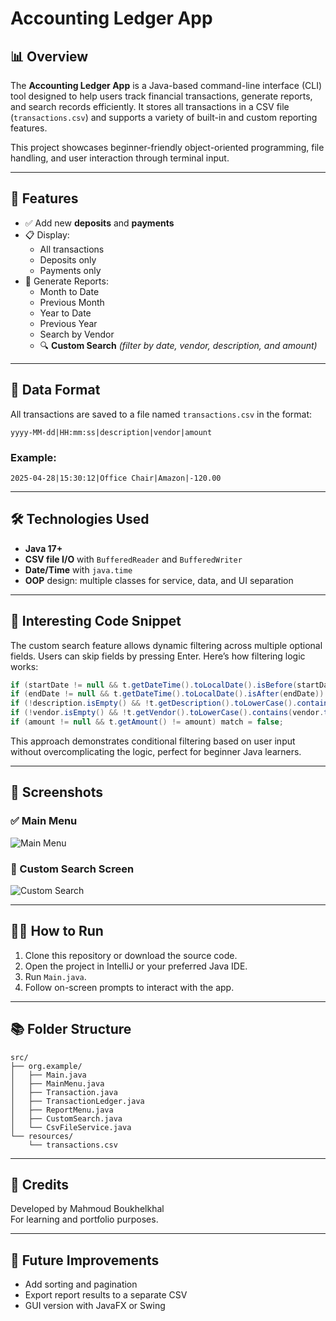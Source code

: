 # Accounting Ledger App

## 📊 Overview

The **Accounting Ledger App** is a Java-based command-line interface (CLI) tool designed to help users track financial transactions, generate reports, and search records efficiently. It stores all transactions in a CSV file (`transactions.csv`) and supports a variety of built-in and custom reporting features.

This project showcases beginner-friendly object-oriented programming, file handling, and user interaction through terminal input.

---

## 🚀 Features

- ✅ Add new **deposits** and **payments**
- 📋 Display:
    - All transactions
    - Deposits only
    - Payments only
- 🧾 Generate Reports:
    - Month to Date
    - Previous Month
    - Year to Date
    - Previous Year
    - Search by Vendor
    - 🔍 **Custom Search** *(filter by date, vendor, description, and amount)*

---

## 📁 Data Format

All transactions are saved to a file named `transactions.csv` in the format:

```
yyyy-MM-dd|HH:mm:ss|description|vendor|amount
```

### Example:
```
2025-04-28|15:30:12|Office Chair|Amazon|-120.00
```

---

## 🛠 Technologies Used

- **Java 17+**
- **CSV file I/O** with `BufferedReader` and `BufferedWriter`
- **Date/Time** with `java.time`
- **OOP** design: multiple classes for service, data, and UI separation

---

## 📌 Interesting Code Snippet

The custom search feature allows dynamic filtering across multiple optional fields. Users can skip fields by pressing Enter. Here’s how filtering logic works:

```java
if (startDate != null && t.getDateTime().toLocalDate().isBefore(startDate)) match = false;
if (endDate != null && t.getDateTime().toLocalDate().isAfter(endDate)) match = false;
if (!description.isEmpty() && !t.getDescription().toLowerCase().contains(description.toLowerCase())) match = false;
if (!vendor.isEmpty() && !t.getVendor().toLowerCase().contains(vendor.toLowerCase())) match = false;
if (amount != null && t.getAmount() != amount) match = false;
```

This approach demonstrates conditional filtering based on user input without overcomplicating the logic, perfect for beginner Java learners.

---

## 📸 Screenshots

### ✅ Main Menu
![Main Menu](screenshots/main_menu.png)

### 🔎 Custom Search Screen
![Custom Search](screenshots/custom_search.png)

---

## 🧑‍💻 How to Run

1. Clone this repository or download the source code.
2. Open the project in IntelliJ or your preferred Java IDE.
3. Run `Main.java`.
4. Follow on-screen prompts to interact with the app.

---

## 📚 Folder Structure

```
src/
├── org.example/
│   ├── Main.java
│   ├── MainMenu.java
│   ├── Transaction.java
│   ├── TransactionLedger.java
│   ├── ReportMenu.java
│   ├── CustomSearch.java
│   └── CsvFileService.java
└── resources/
    └── transactions.csv
```

---

## 🙌 Credits

Developed by Mahmoud Boukhelkhal  
For learning and portfolio purposes.

---

## 📌 Future Improvements

- Add sorting and pagination
- Export report results to a separate CSV
- GUI version with JavaFX or Swing